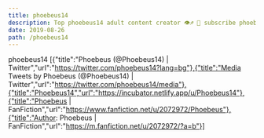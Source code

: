 ```yaml
---
title: phoebeus14
description: Top phoebeus14 adult content creator 👁♐️ 👑 subscribe phoebeus14 to my porn site below IG phoebeus14
date: 2019-08-26
path: /phoebeus14
---
```


phoebeus14
[{"title":"Phoebeus (@Phoebeus14) | Twitter","url":"https://twitter.com/phoebeus14?lang=bg"},{"title":"Media Tweets by Phoebeus (@Phoebeus14) | Twitter","url":"https://twitter.com/phoebeus14/media"},{"title":"Phoebeus14","url":"https://incubator.netlify.app/u/Phoebeus14"},{"title":"Phoebeus | FanFiction","url":"https://www.fanfiction.net/u/2072972/Phoebeus"},{"title":"Author: Phoebeus | FanFiction","url":"https://m.fanfiction.net/u/2072972/?a=b"}]

